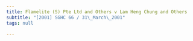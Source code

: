 ```yaml
---
title: Flamelite (S) Pte Ltd and Others v Lam Heng Chung and Others
subtitle: "[2001] SGHC 66 / 31\_March\_2001"
tags: null

---
```


